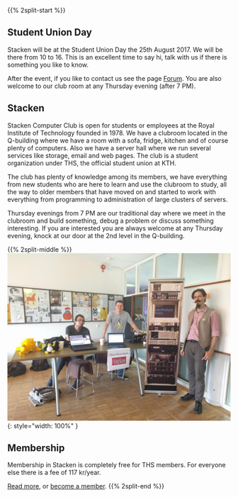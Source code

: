 <!--
.. title: Kårens dag
.. slug: student-union-day
.. date: 2017-08-23 12:00:00 CEST
.. tags: ths
.. description:
.. category: 2017
.. author: nsg
-->

{{% 2split-start %}}
## Student Union Day
Stacken will be at the Student Union Day the 25th August 2017. We
will be there from 10 to 16. This is an excellent time to say hi,
talk with us if there is something you like to know.

After the event, if you like to contact us see the page
[Forum](forum). You are also welcome to our club room at any
Thursday evening (after 7 PM).

## Stacken
Stacken Computer Club is open for students or employees at the Royal
Institute of Technology founded in 1978. We have a clubroom located in the
Q-building where we have a room with a sofa, fridge, kitchen and of course
plenty of computers. Also we have a server hall where we run several
services like storage, email and web pages. The club is a student
organization under THS, the official student union at KTH.

The club has plenty of knowledge among its members, we have everything from
new students who are here to learn and use the clubroom to study, all the
way to older members that have moved on and started to work with everything
from programming to administration of large clusters of servers.

Thursday evenings from 7 PM are our traditional day where we meet in the
clubroom and build something, debug a problem or discuss something
interesting. If you are interested you are always welcome at any Thursday
evening, knock at our door at the 2nd level in the Q-building.

{{% 2split-middle %}}
![Stacken på Kårens Dag](/images/karensdag.jpg){: style="width: 100%" }
## Membership
Membership in Stacken is completely free for THS members. For everyone
else there is a fee of 117 kr/year.

[Read more](../club), or [become a member](../member).
{{% 2split-end %}}
